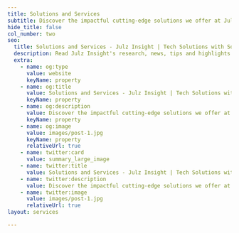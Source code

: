 ```yaml
---
title: Solutions and Services
subtitle: Discover the impactful cutting-edge solutions we offer at Julz Insight from Managed Open-Source Software to Digital Transformation and Tech Solutions
hide_title: false
col_number: two
seo:
  title: Solutions and Services - Julz Insight | Tech Solutions with Software, Web, AI, Cloud & Digital Transformation Expertise
  description: Read Julz Insight's research, news, tips and highlights
  extra:
    - name: og:type
      value: website
      keyName: property
    - name: og:title
      value: Solutions and Services - Julz Insight | Tech Solutions with Software, Web, AI, Cloud & Digital Transformation Expertise
      keyName: property
    - name: og:description
      value: Discover the impactful cutting-edge solutions we offer at Julz Insight from Managed Open-Source Software to Digital Transformation and Tech Solutions
      keyName: property
    - name: og:image
      value: images/post-1.jpg
      keyName: property
      relativeUrl: true
    - name: twitter:card
      value: summary_large_image
    - name: twitter:title
      value: Solutions and Services - Julz Insight | Tech Solutions with Software, Web, AI, Cloud & Digital Transformation Expertise
    - name: twitter:description
      value: Discover the impactful cutting-edge solutions we offer at Julz Insight from Managed Open-Source Software to Digital Transformation and Tech Solutions
    - name: twitter:image
      value: images/post-1.jpg
      relativeUrl: true
layout: services

---
```

